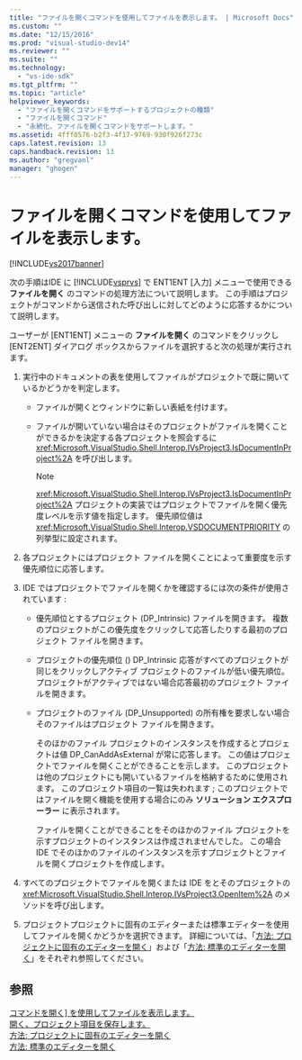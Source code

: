 ```yaml
---
title: "ファイルを開くコマンドを使用してファイルを表示します。 | Microsoft Docs"
ms.custom: ""
ms.date: "12/15/2016"
ms.prod: "visual-studio-dev14"
ms.reviewer: ""
ms.suite: ""
ms.technology: 
  - "vs-ide-sdk"
ms.tgt_pltfrm: ""
ms.topic: "article"
helpviewer_keywords: 
  - "ファイルを開くコマンドをサポートするプロジェクトの種類"
  - "ファイルを開くコマンド"
  - "永続化、ファイルを開くコマンドをサポートします。"
ms.assetid: 4fff0576-b2f3-4f17-9769-930f926f273c
caps.latest.revision: 13
caps.handback.revision: 13
ms.author: "gregvanl"
manager: "ghogen"
---
```

# ファイルを開くコマンドを使用してファイルを表示します。
[!INCLUDE[vs2017banner](../../code-quality/includes/vs2017banner.md)]

次の手順はIDE に [!INCLUDE[vsprvs](../../code-quality/includes/vsprvs_md.md)] で ENT1ENT \[入力\] メニューで使用できる  **ファイルを開く**  のコマンドの処理方法について説明します。  この手順はプロジェクトがコマンドから送信された呼び出しに対してどのように応答するかについて説明します。  
  
 ユーザーが \[ENT1ENT\] メニューの  **ファイルを開く**  のコマンドをクリックし\[ENT2ENT\] ダイアログ ボックスからファイルを選択すると次の処理が実行されます。  
  
1.  実行中のドキュメントの表を使用してファイルがプロジェクトで既に開いているかどうかを判定します。  
  
    -   ファイルが開くとウィンドウに新しい表紙を付けます。  
  
    -   ファイルが開いていない場合はそのプロジェクトがファイルを開くことができるかを決定する各プロジェクトを照会するに <xref:Microsoft.VisualStudio.Shell.Interop.IVsProject3.IsDocumentInProject%2A> を呼び出します。  
  
        > [!NOTE]
        >  <xref:Microsoft.VisualStudio.Shell.Interop.IVsProject3.IsDocumentInProject%2A> プロジェクトの実装ではプロジェクトでファイルを開く優先度レベルを示す値を指定します。  優先順位値は <xref:Microsoft.VisualStudio.Shell.Interop.VSDOCUMENTPRIORITY> の列挙型に設定されます。  
  
2.  各プロジェクトにはプロジェクト ファイルを開くことによって重要度を示す優先順位に応答します。  
  
3.  IDE ではプロジェクトでファイルを開くかを確認するには次の条件が使用されています :  
  
    -   優先順位とするプロジェクト \(DP\_Intrinsic\) ファイルを開きます。  複数のプロジェクトがこの優先度をクリックして応答したりする最初のプロジェクト ファイルを開きます。  
  
    -   プロジェクトの優先順位 \(\) DP\_Intrinsic 応答がすべてのプロジェクトが同じをクリックしアクティブ プロジェクトのファイルが低い優先順位。  プロジェクトがアクティブではない場合応答最初のプロジェクト ファイルを開きます。  
  
    -   プロジェクトのファイル \(DP\_Unsupported\) の所有権を要求しない場合そのファイルはプロジェクト ファイルを開きます。  
  
         そのほかのファイル プロジェクトのインスタンスを作成するとプロジェクトは値 DP\_CanAddAsExternal が常に応答します。  この値はプロジェクトでファイルを開くことができることを示します。  このプロジェクトは他のプロジェクトにも開いているファイルを格納するために使用されます。  このプロジェクト項目の一覧は失われます ; このプロジェクトではファイルを開く機能を使用する場合にのみ  **ソリューション エクスプローラー**  に表示されます。  
  
         ファイルを開くことができることをそのほかのファイル プロジェクトを示すプロジェクトのインスタンスは作成されませんでした。  この場合IDE でそのほかのファイルのインスタンスを示すプロジェクトとファイルを開くプロジェクトを作成します。  
  
4.  すべてのプロジェクトでファイルを開くまたは IDE をとそのプロジェクトの <xref:Microsoft.VisualStudio.Shell.Interop.IVsProject3.OpenItem%2A> のメソッドを呼び出します。  
  
5.  プロジェクトプロジェクトに固有のエディターまたは標準エディターを使用してファイルを開くかどうかを選択できます。  詳細については、「[方法: プロジェクトに固有のエディターを開く](../../extensibility/how-to-open-project-specific-editors.md)」および「[方法: 標準のエディターを開く](../../extensibility/how-to-open-standard-editors.md)」をそれぞれ参照してください。  
  
## 参照  
 [コマンドを開く\] を使用してファイルを表示します。](../Topic/Displaying%20Files%20By%20Using%20the%20Open%20With%20Command.md)   
 [開く、プロジェクト項目を保存します。](../../extensibility/internals/opening-and-saving-project-items.md)   
 [方法: プロジェクトに固有のエディターを開く](../../extensibility/how-to-open-project-specific-editors.md)   
 [方法: 標準のエディターを開く](../../extensibility/how-to-open-standard-editors.md)